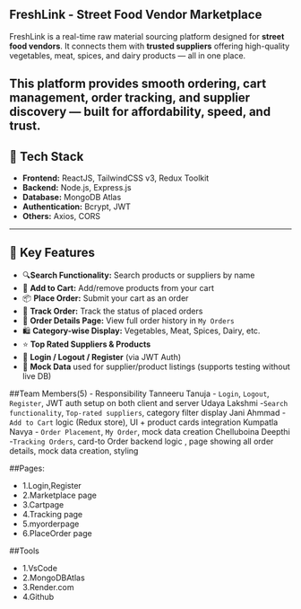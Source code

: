 ##  FreshLink - Street Food Vendor Marketplace

FreshLink is a real-time raw material sourcing platform designed for **street food vendors**. It connects them with **trusted suppliers** offering high-quality vegetables, meat, spices, and dairy products — all in one place.

This platform provides smooth **ordering, cart management, order tracking, and supplier discovery** — built for affordability, speed, and trust.
---
## 🚀 Tech Stack

- **Frontend:** ReactJS, TailwindCSS v3, Redux Toolkit
- **Backend:** Node.js, Express.js
- **Database:** MongoDB Atlas
- **Authentication:** Bcrypt, JWT
- **Others:** Axios, CORS
---
## 🔑 Key Features

- 🔍**Search Functionality:** Search products or suppliers by name
- 🛒 **Add to Cart:** Add/remove products from your cart
- 📦 **Place Order:** Submit your cart as an order
- 🚚 **Track Order:** Track the status of placed orders
- 📄 **Order Details Page:** View full order history in `My Orders`
- 🛍️ **Category-wise Display:** Vegetables, Meat, Spices, Dairy, etc.
- ⭐ **Top Rated Suppliers & Products**
- 🔐 **Login / Logout / Register** (via JWT Auth)
- 🧪 **Mock Data** used for supplier/product listings (supports testing without live DB)

 ##Team Members(5) - Responsibility 
Tanneeru Tanuja - `Login`, `Logout`, `Register`, JWT auth setup on both client and server 
Udaya Lakshmi -`Search functionality`, `Top-rated suppliers`, category filter display  Jani Ahmmad - `Add to Cart` logic (Redux store), UI + product cards integration 
Kumpatla Navya - `Order Placement`, `My Order`, mock data creation
Chelluboina Deepthi -`Tracking Orders`, card-to Order backend logic , page showing all order details, mock data creation, styling 

##Pages:

- 1.Login,Register
- 2.Marketplace page
- 3.Cartpage
- 4.Tracking page
- 5.myorderpage
- 6.PlaceOrder page

##Tools

- 1.VsCode
- 2.MongoDBAtlas
- 3.Render.com
- 4.Github
